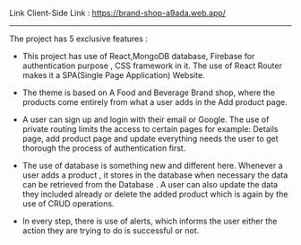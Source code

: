 Link Client-Side Link : https://brand-shop-a9ada.web.app/

-------------------
The project has 5 exclusive features : 

- This project has use of React,MongoDB database, Firebase for authentication purpose , CSS framework in it. The use of React Router makes it a SPA(Single Page Application) Website.

- The theme is based on A Food and Beverage Brand shop, where the products come entirely from what a user adds in the Add product page.
- A user can sign up and login with their email or Google. The use of private routing limits the access to certain pages for example: Details page, add product page and update everything needs the user to get thorough the process of authentication first.
- The use of database is something new and different here. Whenever a user adds a product , it stores in the database when necessary the data can be retrieved from the Database . A user can also update the data they included already or delete the added product which is again by the use of CRUD operations.
- In every step, there is use of alerts, which informs the user either the action they are trying to do is successful or not.
